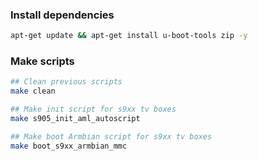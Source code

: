 ### Install dependencies

```sh
apt-get update && apt-get install u-boot-tools zip -y
```

### Make scripts

```sh
## Clean previous scripts
make clean

## Make init script for s9xx tv boxes
make s905_init_aml_autoscript

## Make boot Armbian script for s9xx tv boxes
make boot_s9xx_armbian_mmc
```
